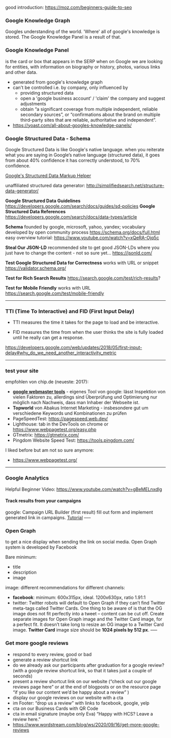 good introduction: https://moz.com/beginners-guide-to-seo


### Google Knowledge Graph
Googles understanding of the world. 'Where' all of google's knowledge is stored. The Google Knowledge Panel is a result of that.

### Google Knowledge Panel
is the card or box that appears in the SERP when on Google we are looking for entities, with information on biography or history, photos, various links and other data.
- generated from google's knowledge graph
- can't be controlled i.e. by company, only influenced by
  - providing structured data
  - open a 'google business account' / 'claim' the company and suggest adjustments
  - obtain “a significant coverage from multiple independent, reliable secondary sources”, or “confirmations about the brand on multiple third-party sites that are reliable, authoritative and independent”.
- https://yoast.com/all-about-googles-knowledge-panels/

### Google Structured Data - Schema
Google Structured Data is like Google's native language.
when you reiterate what you are saying in Google’s native language (structured data), it goes from about 40% confidence it has correctly understood, to 70% confidence.

[Google's Structured Data Markup Helper ](https://www.google.com/webmasters/markup-helper)

unaffiliated structured data generator: http://simplifiedsearch.net/structure-data-generator/

**Google Structured Data Guidelines**
https://developers.google.com/search/docs/guides/sd-policies
**Google Structured Data References**
https://developers.google.com/search/docs/data-types/article


**Schema**
founded by google, microsoft, yahoo, yandex; vocabulary developed by open community process
https://schema.org/docs/full.html
easy overview tutorial:
https://www.youtube.com/watch?v=xQeRA-Ojq5c


**Steal Our JSON-LD**
recommended site to get good JSON-LDs where you just have to change the content - not so sure yet...
https://jsonld.com/


**Test Google Structured Data for Correctness**
works with URL or snippet
https://validator.schema.org/


**Test for Rich Search Results**
https://search.google.com/test/rich-results? 


**Test for Mobile Friendly**
works with URL
https://search.google.com/test/mobile-friendly
___


### TTI (Time To Interactive) and FID (First Input Delay)
- TTI measures the time it takes for the page to load and be interactive.

- FID measures the time from when the user thinks the site is fully loaded until he really can get a response.

https://developers.google.com/web/updates/2018/05/first-input-delay#why_do_we_need_another_interactivity_metric
___


### test your site
empfohlen von chip.de (neueste: 2017):
- **[google webmaster tools](https://www.google.com/webmasters/tools/home?hl=de)** - eigenes Tool von google: lässt Inspektion von vielen Faktoren zu, allerdings sind Überprüfung und Optimierung nur möglich nach Nachweis, dass man Inhaber der Webseite ist.
- **Topworld** von Abakus Internet Marketing - insbesondere gut um verschiedene Keywords und Kombinationen zu prüfen
- PageSpeedTest: https://pagespeed.web.dev/
- Lighthouse: tab in the DevTools on chrome or https://www.webpagetest.org/easy.php
- GTmetrix: https://gtmetrix.com/
- Pingdom Website Speed Test: https://tools.pingdom.com/

I liked before but am not so sure anymore:
- https://www.webpagetest.org/
___


### Google Analytics
Helpful Beginner Video: https://www.youtube.com/watch?v=gBeMELnxdIg

#### Track results from your campaigns
google: Campaign URL Builder (first result)
fill out form and implement generated link in campaigns.
[Tutorial](https://youtu.be/gBeMELnxdIg?t=1437)
–––


### Open Graph
to get a nice display when sending the link on social media.
Open Graph system is developed by Facebook

Bare minimum: 
- title
- description
- image

image:
different recommendations for different channels:
- **facebook**: minimum: 600x315px, ideal. 1200x630px, ratio 1.91:1
- twitter: Twitter robots will default to Open Graph if they can’t find Twitter meta-tags called Twitter Cards.
One thing to be aware of is that the OG image does not fit perfectly into a tweet – content can be cut off.
Create separate images for Open Graph image and the Twitter Card image, for a perfect fit. It doesn’t take long to resize an OG image to a Twitter Card image.
**Twitter Card** image size should be **1024 pixels by 512 px**.
–––

### Get more google reviews
- respond to every review, good or bad
- generate a review shortcut link 
- do we already ask our participants after graduation for a google review? (with a google review shortcut link, so that it takes just a couple of seconds)
- present a review shortcut link on our website (“check out our google reviews page here” or at the end of blogposts or on the resource page “if you like our content we’d be happy about a review” )
- display our google reviews on our website with a cta
- im Footer: “drop us a review” with links to facebook, google, yelp
- cta on our Business Cards with QR Code
- cta in email signature (maybe only Eva) “Happy with HCS? Leave a review here.”
- https://www.wordstream.com/blog/ws/2020/09/16/get-more-google-reviews